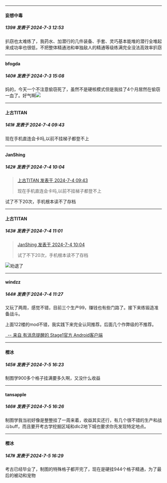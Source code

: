 ﻿
*****

####  妄想中毒  
##### 139#       发表于 2024-7-3 12:53

扒窃也太难练了，我药水、加潜行的几件装备、手套、灵巧基本能堆的潜行全堆起来成功率也很低，不把整体精通池和单独敌人的精通等级练满完全没法高效率扒窃


*****

####  bfogda  
##### 140#       发表于 2024-7-3 15:08

妈的，今天一个不注意偷窃死了，虽然不是硬核模式但是我挂了4个月居然在偷窃一血了。好气啊<img src="https://static.saraba1st.com/image/smiley/face2017/155.png" referrerpolicy="no-referrer">


*****

####  上古TITAN  
##### 141#       发表于 2024-7-4 09:43

现在手机直连会卡吗,以前不挂梯子都登不上


*****

####  JanShing  
##### 142#       发表于 2024-7-4 10:04

<blockquote><a href="httphttps://bbs.saraba1st.com/2b/forum.php?mod=redirect&amp;goto=findpost&amp;pid=65474821&amp;ptid=2160589" target="_blank">上古TITAN 发表于 2024-7-4 09:43</a>

现在手机直连会卡吗,以前不挂梯子都登不上</blockquote>
试了不下20次，手机根本读不了存档


*****

####  上古TITAN  
##### 143#       发表于 2024-7-4 11:01

<blockquote><a href="httphttps://bbs.saraba1st.com/2b/forum.php?mod=redirect&amp;goto=findpost&amp;pid=65475089&amp;ptid=2160589" target="_blank">JanShing 发表于 2024-7-4 10:04</a>

试了不下20次，手机根本读不了存档</blockquote>
<img src="https://static.saraba1st.com/image/smiley/face2017/107.png" referrerpolicy="no-referrer">劝退了


*****

####  windzz  
##### 144#       发表于 2024-7-4 11:27

又玩了两周，感觉不错，目前三个生产99，赚钱也有些门路了。接下来练锻造准备战斗。

上面122楼的mod不错，我实践下来完全认同推荐。后面几个作弊级的不推荐。

[  -- 来自 有消息提醒的 Stage1官方 Android客户端](https://www.coolapk.com/apk/140634)


*****

####  橙冰  
##### 145#       发表于 2024-7-5 16:23

制图学900多个格子挂满要多久啊，又没什么收益

*****

####  tansapple  
##### 146#       发表于 2024-7-5 16:26

制图学我当初好像是整整挂了一周来着，收益其实还行，有几个很不错的生产和战斗buff，而且要开考古学挖掘区域和dlc2地下城也要求你先发现特定地点。


*****

####  橙冰  
##### 147#       发表于 2024-7-5 16:29

考古已经毕业了，制图的特殊格子都开完了，现在是硬挂944个格子精通，为了最后的被动和宠物

